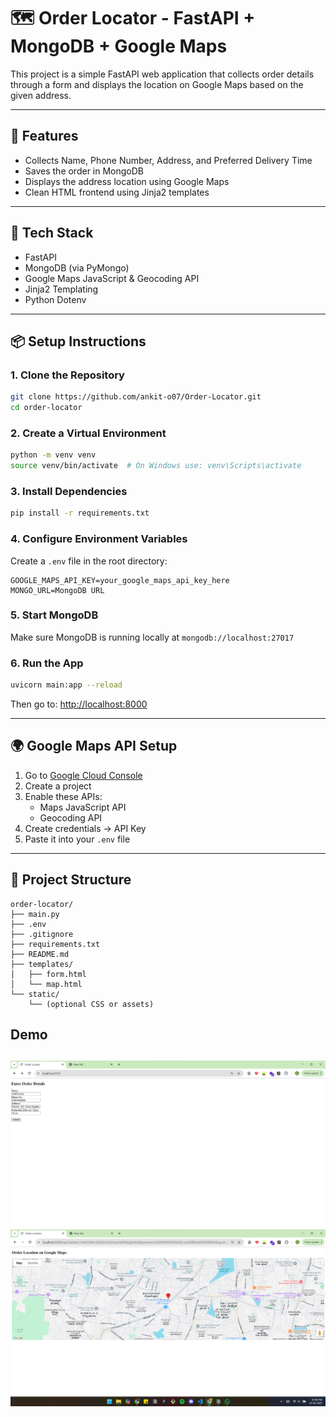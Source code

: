 # 🗺️ Order Locator - FastAPI + MongoDB + Google Maps

This project is a simple FastAPI web application that collects order details through a form and displays the location on Google Maps based on the given address.

---

## 🚀 Features

- Collects Name, Phone Number, Address, and Preferred Delivery Time
- Saves the order in MongoDB
- Displays the address location using Google Maps
- Clean HTML frontend using Jinja2 templates

---

## 🧰 Tech Stack

- FastAPI
- MongoDB (via PyMongo)
- Google Maps JavaScript & Geocoding API
- Jinja2 Templating
- Python Dotenv

---

## 📦 Setup Instructions

### 1. Clone the Repository
```bash
git clone https://github.com/ankit-o07/Order-Locator.git
cd order-locator
```

### 2. Create a Virtual Environment
```bash
python -m venv venv
source venv/bin/activate  # On Windows use: venv\Scripts\activate
```

### 3. Install Dependencies
```bash
pip install -r requirements.txt
```

### 4. Configure Environment Variables
Create a `.env` file in the root directory:

```env
GOOGLE_MAPS_API_KEY=your_google_maps_api_key_here
MONGO_URL=MongoDB URL
```

### 5. Start MongoDB
Make sure MongoDB is running locally at `mongodb://localhost:27017`

### 6. Run the App
```bash
uvicorn main:app --reload
```

Then go to: [http://localhost:8000](http://localhost:8000)

---

## 🌍 Google Maps API Setup

1. Go to [Google Cloud Console](https://console.cloud.google.com/)
2. Create a project
3. Enable these APIs:
   - Maps JavaScript API
   - Geocoding API
4. Create credentials → API Key
5. Paste it into your `.env` file

---

## 📁 Project Structure

```
order-locator/
├── main.py
├── .env
├── .gitignore
├── requirements.txt
├── README.md
├── templates/
│   ├── form.html
│   └── map.html
└── static/
    └── (optional CSS or assets)
```

## Demo
![Input(Page 1)](<Screenshot 2025-04-13 194930-1.png>)
![OutPut(Page 2)](<Screenshot 2025-04-13 194904-1.png>)
---



